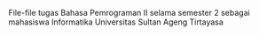 File-file tugas Bahasa Pemrograman II selama semester 2 sebagai mahasiswa Informatika Universitas Sultan Ageng Tirtayasa
